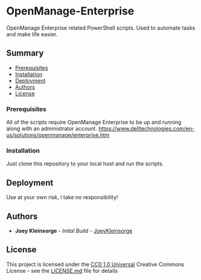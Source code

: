 # OpenManage-Enterprise

OpenManage Enterprise related PowerShell scripts. Used to automate tasks and make life easier. 

## Summary

  - [Prerequisites](#prerequisites)
  - [Installation](#installation)
  - [Deployment](#deployment)
  - [Authors](#authors)
  - [License](#license)

### Prerequisites

All of the scripts require OpenManage Enterprise to be up and running along with an administrator account. 
    https://www.delltechnologies.com/en-us/solutions/openmanage/enterprise.htm

### Installation

Just clone this repository to your local host and run the scripts.

## Deployment

Use at your own risk, I take no responsibility!

## Authors

  - **Joey Kleinsorge** - *Inital Build* -
    [JoeyKleinsorge](https://github.com/JoeyKleinsorge)

## License

This project is licensed under the [CC0 1.0 Universal](LICENSE.md)
Creative Commons License - see the [LICENSE.md](LICENSE.md) file for
details
